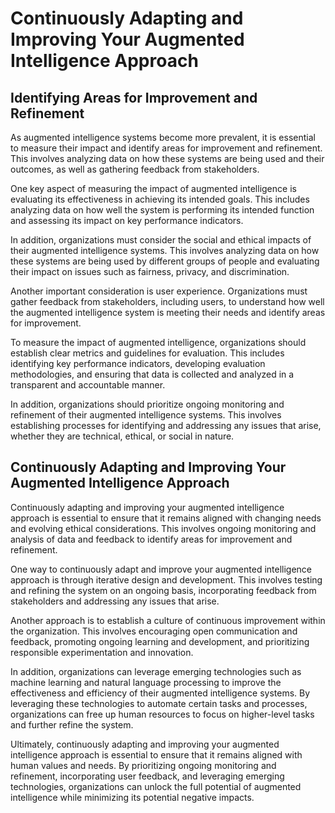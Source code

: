 Continuously Adapting and Improving Your Augmented Intelligence Approach
===================================================================================================================================

Identifying Areas for Improvement and Refinement
------------------------------------------------

As augmented intelligence systems become more prevalent, it is essential to measure their impact and identify areas for improvement and refinement. This involves analyzing data on how these systems are being used and their outcomes, as well as gathering feedback from stakeholders.

One key aspect of measuring the impact of augmented intelligence is evaluating its effectiveness in achieving its intended goals. This includes analyzing data on how well the system is performing its intended function and assessing its impact on key performance indicators.

In addition, organizations must consider the social and ethical impacts of their augmented intelligence systems. This involves analyzing data on how these systems are being used by different groups of people and evaluating their impact on issues such as fairness, privacy, and discrimination.

Another important consideration is user experience. Organizations must gather feedback from stakeholders, including users, to understand how well the augmented intelligence system is meeting their needs and identify areas for improvement.

To measure the impact of augmented intelligence, organizations should establish clear metrics and guidelines for evaluation. This includes identifying key performance indicators, developing evaluation methodologies, and ensuring that data is collected and analyzed in a transparent and accountable manner.

In addition, organizations should prioritize ongoing monitoring and refinement of their augmented intelligence systems. This involves establishing processes for identifying and addressing any issues that arise, whether they are technical, ethical, or social in nature.

Continuously Adapting and Improving Your Augmented Intelligence Approach
------------------------------------------------------------------------

Continuously adapting and improving your augmented intelligence approach is essential to ensure that it remains aligned with changing needs and evolving ethical considerations. This involves ongoing monitoring and analysis of data and feedback to identify areas for improvement and refinement.

One way to continuously adapt and improve your augmented intelligence approach is through iterative design and development. This involves testing and refining the system on an ongoing basis, incorporating feedback from stakeholders and addressing any issues that arise.

Another approach is to establish a culture of continuous improvement within the organization. This involves encouraging open communication and feedback, promoting ongoing learning and development, and prioritizing responsible experimentation and innovation.

In addition, organizations can leverage emerging technologies such as machine learning and natural language processing to improve the effectiveness and efficiency of their augmented intelligence systems. By leveraging these technologies to automate certain tasks and processes, organizations can free up human resources to focus on higher-level tasks and further refine the system.

Ultimately, continuously adapting and improving your augmented intelligence approach is essential to ensure that it remains aligned with human values and needs. By prioritizing ongoing monitoring and refinement, incorporating user feedback, and leveraging emerging technologies, organizations can unlock the full potential of augmented intelligence while minimizing its potential negative impacts.
